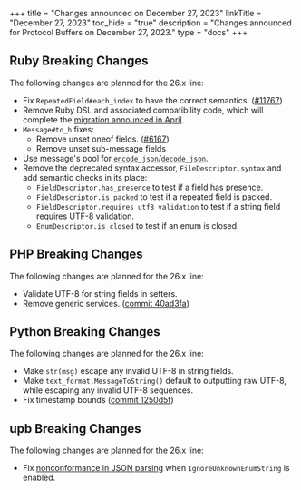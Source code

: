 +++
title = "Changes announced on December 27, 2023"
linkTitle = "December 27, 2023"
toc_hide = "true"
description = "Changes announced for Protocol Buffers on December 27, 2023."
type = "docs"
+++

## Ruby Breaking Changes

The following changes are planned for the 26.x line:

*   Fix `RepeatedField#each_index` to have the correct semantics.
    ([#11767](https://github.com/protocolbuffers/protobuf/pull/11767))
*   Remove Ruby DSL and associated compatibility code, which will complete the
    [migration announced in April](/news/2023-04-20).
*   `Message#to_h` fixes:
    *   Remove unset oneof fields.
        ([#6167](https://github.com/protocolbuffers/protobuf/issues/6167))
    *   Remove unset sub-message fields
*   Use message's pool for
    [`encode_json`](https://github.com/protocolbuffers/protobuf/blob/2fb0b93d9de226ea96f2dc2b4779eb4712d01d5c/ruby/ext/google/protobuf_c/message.c#L1118)/[`decode_json`](https://github.com/protocolbuffers/protobuf/blob/2fb0b93d9de226ea96f2dc2b4779eb4712d01d5c/ruby/ext/google/protobuf_c/message.c#L1004).
*   Remove the deprecated syntax accessor, `FileDescriptor.syntax` and add
    semantic checks in its place:
    *   `FieldDescriptor.has_presence` to test if a field has presence.
    *   `FieldDescriptor.is_packed` to test if a repeated field is packed.
    *   `FieldDescriptor.requires_utf8_validation` to test if a string field
        requires UTF-8 validation.
    *   `EnumDescriptor.is_closed` to test if an enum is closed.

## PHP Breaking Changes

The following changes are planned for the 26.x line:

*   Validate UTF-8 for string fields in setters.
*   Remove generic services.
    ([commit 40ad3fa](https://github.com/protocolbuffers/protobuf/commit/40ad3fac603ba3c96e52a1266cd785a7adb8e3e4))

## Python Breaking Changes

The following changes are planned for the 26.x line:

*   Make `str(msg)` escape any invalid UTF-8 in string fields.
*   Make `text_format.MessageToString()` default to outputting raw UTF-8, while
    escaping any invalid UTF-8 sequences.
*   Fix timestamp bounds ([commit 1250d5f](https://github.com/protocolbuffers/protobuf/commit/1250d5f6cccb0a45f959c7219980a0aad5060ee5))

## upb Breaking Changes

The following changes are planned for the 26.x line:

*   Fix
    [nonconformance in JSON parsing](https://github.com/protocolbuffers/protobuf/blob/2f7b2832b6a62fec88efacbb97bf0a91b6a3670e/upb/conformance/conformance_upb_failures.txt)
    when `IgnoreUnknownEnumString` is enabled.

